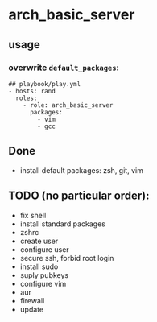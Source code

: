 # arch_basic_server

## usage

### overwrite `default_packages`:
```
## playbook/play.yml
- hosts: rand
  roles:
    - role: arch_basic_server
      packages:
        - vim
        - gcc
```

## Done
* install default packages: zsh, git, vim

## TODO (no particular order):
* fix shell
* install standard packages
* zshrc
* create user
* configure user
* secure ssh, forbid root login
* install sudo
* suply pubkeys
* configure vim
* aur
* firewall
* update
